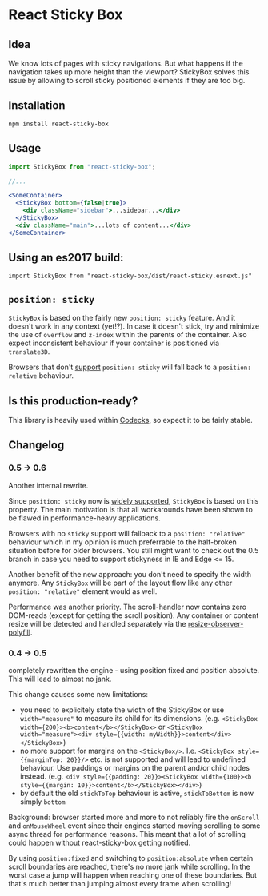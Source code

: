 # React Sticky Box

## Idea

We know lots of pages with sticky navigations. But what happens if the navigation takes up more height than the viewport? StickyBox solves this issue by allowing to scroll sticky positioned elements if they are too big.

## Installation

`npm install react-sticky-box`

## Usage

```jsx
import StickyBox from "react-sticky-box";

//...

<SomeContainer>
  <StickyBox bottom={false|true}>
    <div className="sidebar">...sidebar...</div>
  </StickyBox>
  <div className="main">...lots of content...</div>
</SomeContainer>
```

## Using an es2017 build:

`import StickyBox from "react-sticky-box/dist/react-sticky.esnext.js"`

## `position: sticky`

`StickyBox` is based on the fairly new `position: sticky` feature. And it doesn't work in any context (yet!?).
In case it doesn't stick, try and minimize the use of `overflow` and `z-index` within the parents of the container. Also expect inconsistent behaviour if your container is positioned via `translate3D`.

Browsers that don't [support](https://caniuse.com/#feat=css-sticky) `position: sticky` will fall back to a `position: relative` behaviour.

## Is this production-ready?

This library is heavily used within [Codecks](https://www.codecks.io), so expect it to be fairly stable.


## Changelog

### 0.5 -> 0.6

Another internal rewrite.

Since `position: sticky` now is [widely supported](https://caniuse.com/#feat=css-sticky), `StickyBox` is based on this property. The main motivation is that all workarounds have been shown to be flawed in performance-heavy applications.

Browsers with no `sticky` support will fallback to a `position: "relative"` behaviour which in my opinion is much preferrable to the half-broken situation before for older browsers. You still might want to check out the 0.5 branch in case you need to support stickyness in IE and Edge <= 15.

Another benefit of the new approach: you don't need to specify the width anymore. Any `StickyBox` will be part of the layout flow like any other `position: "relative"` element would as well.

Performance was another priority. The scroll-handler now contains zero DOM-reads (except for getting the scroll position). Any container or content resize will be detected and handled separately via the [resize-observer-polyfill](https://github.com/que-etc/resize-observer-polyfill).



### 0.4 -> 0.5

completely rewritten the engine - using position fixed and position absolute. This will lead to almost no jank.

This change causes some new limitations:

- you need to explicitely state the width of the StickyBox or use `width="measure"` to measure its child for its dimensions. (e.g. `<StickyBox width={200}><b>content</b></StickyBox>` or `<StickyBox width="measure"><div style={{width: myWidth}}>content</div></StickyBox>`)
- no more support for margins on the `<StickyBox/>`. I.e. `<StickyBox style={{marginTop: 20}}/>` etc. is not supported and will lead to undefined behaviour. Use paddings or margins on the parent and/or child nodes instead. (e.g. `<div style={{padding: 20}}><StickyBox width={100}><b style={{margin: 10}}>content</b></StickyBox></div>`)
- by default the old `stickToTop` behaviour is active, `stickToBottom` is now simply `bottom`

Background: browser started more and more to not reliably fire the `onScroll` and `onMouseWheel` event since their engines started moving scrolling to some async thread for performance reasons. This meant that a lot of scrolling could happen without react-sticky-box getting notified.

By using `position:fixed` and switching to `position:absolute` when certain scroll boundaries are reached, there's no more jank while scrolling. In the worst case a jump will happen when reaching one of these boundaries. But that's much better than jumping almost every frame when scrolling!
